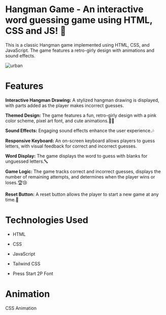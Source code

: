 # Hangman Game - An interactive word guessing game using HTML, CSS and JS! 👧
This is a classic Hangman game implemented using HTML, CSS, and JavaScript. The game features a retro-girly design with animations and sound effects.

![urban](https://github.com/user-attachments/assets/fb013b1a-a497-4f05-994b-ecb8a2e20419)

# Features
**Interactive Hangman Drawing:** A stylized hangman drawing is displayed, with parts added as the player makes incorrect guesses.

**Themed Design:** The game features a fun, retro-girly design with a pink color scheme, pixel art font, and cute animations.🌸🎀

**Sound Effects:** Engaging sound effects enhance the user experience.🎶

**Responsive Keyboard:** An on-screen keyboard allows players to guess letters, with visual feedback for correct and incorrect guesses.

**Word Display:** The game displays the word to guess with blanks for unguessed letters.🔤

**Game Logic:** The game tracks correct and incorrect guesses, displays the number of remaining attempts, and determines when the player wins or loses.🏆😢

**Reset Button:** A reset button allows the player to start a new game at any time.🔄

# Technologies Used
- HTML

- CSS

- JavaScript

- Tailwind CSS

- Press Start 2P Font

# Animation
CSS Animation
